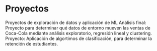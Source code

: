 # Proyectos
Proyectos de exploración de datos y aplicación de ML
Análisis final: Proyecto para determinar qué datos de entorno mueven las ventas de Coca-Cola mediante análisis exploratorio, regresión lineal y clustering.
Proyecto: Aplicación de algortimos de clasificación, para determinar la retención de estudiantes.

